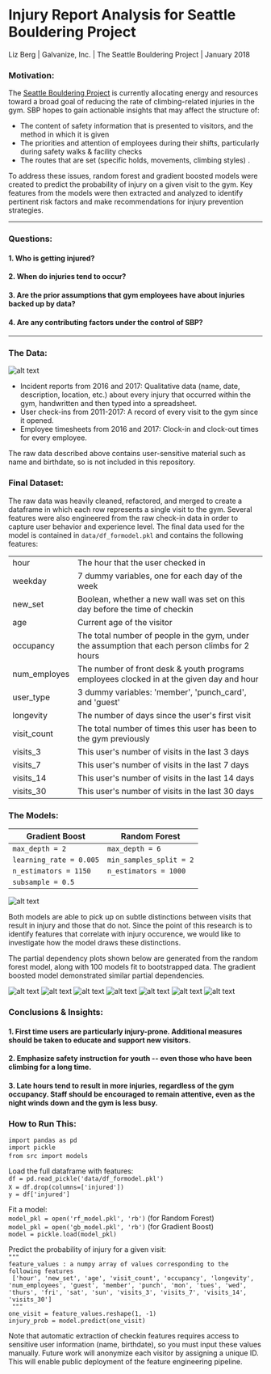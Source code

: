 # Injury Report Analysis for Seattle Bouldering Project  
Liz Berg | Galvanize, Inc. | The Seattle Bouldering Project | January 2018

### Motivation: 
The [Seattle Bouldering Project](seattlboulderingproject.com) is currently allocating energy and resources toward a broad goal of reducing the rate of climbing-related injuries in the gym. SBP hopes to gain actionable insights that may affect the structure of:
* The content of safety information that is presented to visitors, and the method in which it is given
* The priorities and attention of employees during their shifts, particularly during safety walks & facility checks
* The routes that are set (specific holds, movements, climbing styles) . 

To address these issues, random forest and gradient boosted models were created to predict the probability of injury on a given visit to the gym. Key features from the models were then extracted and analyzed to identify pertinent risk factors and make recommendations for injury prevention strategies. 

---

### Questions:
#### 1. Who is getting injured?
#### 2. When do injuries tend to occur?
#### 3. Are the prior assumptions that gym employees have about injuries backed up by data?
#### 4. Are any contributing factors under the control of SBP?

---

### The Data: 
![alt text](https://github.com/elisabeth-berg/sbp-injury-public/blob/master/img/data.png)

* Incident reports from 2016 and 2017: Qualitative data (name, date, description, location, etc.) about every injury that occurred within the gym, handwritten and then typed into a spreadsheet. 
   
* User check-ins from 2011-2017: A record of every visit to the gym since it opened. 
   
* Employee timesheets from 2016 and 2017: Clock-in and clock-out times for every employee. 

The raw data described above contains user-sensitive material such as name and birthdate, so is not included in this repository.  

### Final Dataset: 
The raw data was heavily cleaned, refactored, and merged to create a dataframe in which each row represents a single visit to the gym. 
Several features were also engineered from the raw check-in data in order to capture user behavior and experience level. The final data used for the model is contained in `data/df_formodel.pkl` and contains the following features:  

|      |                                   |
|------|-----------------------------------|
| hour | The hour that the user checked in |
| weekday | 7 dummy variables, one for each day of the week |
| new_set | Boolean, whether a new wall was set on this day before the time of checkin |
| age | Current age of the visitor |
| occupancy | The total number of people in the gym, under the assumption that each person climbs for 2 hours |
| num_employes | The number of front desk & youth programs employees clocked in at the given day and hour |
| user_type | 3 dummy variables: 'member', 'punch_card', and 'guest' |
| longevity | The number of days since the user's first visit |
| visit_count | The total number of times this user has been to the gym previously |
| visits_3 | This user's number of visits in the last 3 days |
| visits_7 | This user's number of visits in the last 7 days |
| visits_14 | This user's number of visits in the last 14 days |
| visits_30 | This user's number of visits in the last 30 days |


### The Models: 

| Gradient Boost | Random Forest |
|----------------|---------------|
|`max_depth = 2` | `max_depth = 6`|
|`learning_rate = 0.005` | `min_samples_split = 2` | 
|`n_estimators = 1150` |   `n_estimators = 1000`|
|`subsample = 0.5`|

![alt text](https://github.com/elisabeth-berg/sbp-injury-public/blob/master/img/roc_compare.png)



Both models are able to pick up on subtle distinctions between visits that result in injury and those that do not. 
Since the point of this research is to identify features that correlate with injury occurence, we would like to investigate how the model draws these distinctions.  

The partial dependency plots shown below are generated from the random forest model, along with 100 models fit to bootstrapped data. The gradient boosted model demonstrated similar partial dependencies. 

![alt text](https://github.com/elisabeth-berg/sbp-injury-public/blob/master/img/pd_age.png) 
![alt text](https://github.com/elisabeth-berg/sbp-injury-public/blob/master/img/pd_longevity.png)
![alt text](https://github.com/elisabeth-berg/sbp-injury-public/blob/master/img/pd_occupancy.png)
![alt text](https://github.com/elisabeth-berg/sbp-injury-public/blob/master/img/pd_visit_count.png)
![alt text](https://github.com/elisabeth-berg/sbp-injury-public/blob/master/img/pd_hour.png)
![alt text](https://github.com/elisabeth-berg/sbp-injury-public/blob/master/img/pd_visits_30.png)
![alt text](https://github.com/elisabeth-berg/sbp-injury-public/blob/master/img/pd_visits_14.png)

### Conclusions & Insights: 
#### 1. First time users are particularly injury-prone. Additional measures should be taken to educate and support new visitors. 

#### 2. Emphasize safety instruction for youth -- even those who have been climbing for a long time.

#### 3. Late hours tend to result in more injuries, regardless of the gym occupancy. Staff should be encouraged to remain attentive, even as the night winds down and the gym is less busy. 



### How to Run This:

`import pandas as pd`  
`import pickle`  
`from src import models`  


Load the full dataframe with features:  
`df = pd.read_pickle('data/df_formodel.pkl')`  
`X = df.drop(columns=['injured'])`    
`y = df['injured']` 

Fit a model:  
`model_pkl = open('rf_model.pkl', 'rb')`  (for Random Forest)  
`model_pkl = open('gb_model.pkl', 'rb')`  (for Gradient Boost)   
`model = pickle.load(model_pkl)`

Predict the probability of injury for a given visit:  
`"""`  
`feature_values : a numpy array of values corresponding to the following features`  
` ['hour', 'new_set', 'age', 'visit_count', 'occupancy', 'longevity',  
       'num_employees', 'guest', 'member', 'punch', 'mon', 'tues', 'wed',  
       'thurs', 'fri', 'sat', 'sun', 'visits_3', 'visits_7', 'visits_14', 'visits_30']`  
` """`  
`one_visit = feature_values.reshape(1, -1)`  
`injury_prob = model.predict(one_visit)`  

Note that automatic extraction of checkin features requires access to sensitive user information (name, birthdate), so you must input these values manually. Future work will anonymize each visitor by assigning a unique ID. This will enable public deployment of the feature engineering pipeline. 
